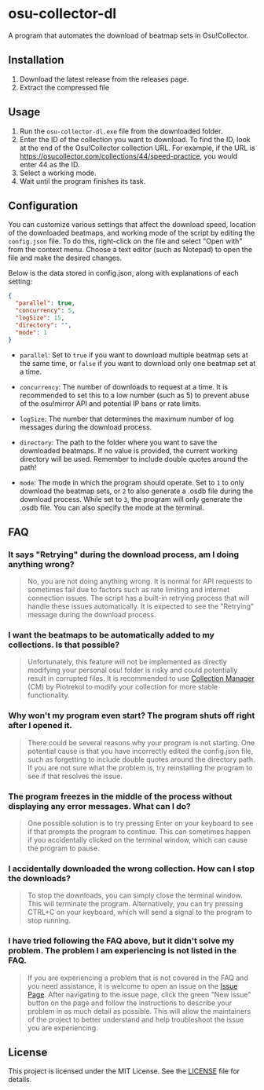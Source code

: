 # osu-collector-dl

A program that automates the download of beatmap sets in Osu!Collector.

## Installation

1. Download the latest release from the releases page.
2. Extract the compressed file

## Usage

1. Run the `osu-collector-dl.exe` file from the downloaded folder.
2. Enter the ID of the collection you want to download. To find the ID, look at the end of the Osu!Collector collection URL. For example, if the URL is https://osucollector.com/collections/44/speed-practice, you would enter 44 as the ID.
3. Select a working mode.
4. Wait until the program finishes its task.

## Configuration

You can customize various settings that affect the download speed, location of the downloaded beatmaps, and working mode of the script by editing the `config.json` file. To do this, right-click on the file and select "Open with" from the context menu. Choose a text editor (such as Notepad) to open the file and make the desired changes.

Below is the data stored in config.json, along with explanations of each setting:

```json
{
  "parallel": true,
  "concurrency": 5,
  "logSize": 15,
  "directory": "",
  "mode": 1
}
```

- `parallel`: Set to `true` if you want to download multiple beatmap sets at the same time, or `false` if you want to download only one beatmap set at a time.

- `concurrency`: The number of downloads to request at a time. It is recommended to set this to a low number (such as 5) to prevent abuse of the osu!mirror API and potential IP bans or rate limits.

- `logSize`: The number that determines the maximum number of log messages during the download process.

- `directory`: The path to the folder where you want to save the downloaded beatmaps. If no value is provided, the current working directory will be used. Remember to include double quotes around the path!

- `mode`: The mode in which the program should operate. Set to `1` to only download the beatmap sets, or `2` to also generate a .osdb file during the download process. While set to `3`, the program will only generate the .osdb file. You can also specify the mode at the terminal.

## FAQ

### It says "Retrying" during the download process, am I doing anything wrong?

> No, you are not doing anything wrong. It is normal for API requests to sometimes fail due to factors such as rate limiting and internet connection issues. The script has a built-in retrying process that will handle these issues automatically. It is expected to see the "Retrying" message during the download process.

### I want the beatmaps to be automatically added to my collections. Is that possible?

> Unfortunately, this feature will not be implemented as directly modifying your personal osu! folder is risky and could potentially result in corrupted files. It is recommended to use [Collection Manager](https://github.com/Piotrekol/CollectionManager) (CM) by Piotrekol to modify your collection for more stable functionality.

### Why won't my program even start? The program shuts off right after I opened it.

> There could be several reasons why your program is not starting. One potential cause is that you have incorrectly edited the config.json file, such as forgetting to include double quotes around the directory path. If you are not sure what the problem is, try reinstalling the program to see if that resolves the issue.

### The program freezes in the middle of the process without displaying any error messages. What can I do?

> One possible solution is to try pressing Enter on your keyboard to see if that prompts the program to continue. This can sometimes happen if you accidentally clicked on the terminal window, which can cause the program to pause.

### I accidentally downloaded the wrong collection. How can I stop the downloads?

> To stop the downloads, you can simply close the terminal window. This will terminate the program. Alternatively, you can try pressing CTRL+C on your keyboard, which will send a signal to the program to stop running.

### I have tried following the FAQ above, but it didn't solve my problem. The problem I am experiencing is not listed in the FAQ.

> If you are experiencing a problem that is not covered in the FAQ and you need assistance, it is welcome to open an issue on the [Issue Page](https://github.com/roogue/osu-collector-dl/issues). After navigating to the issue page, click the green "New issue" button on the page and follow the instructions to describe your problem in as much detail as possible. This will allow the maintainers of the project to better understand and help troubleshoot the issue you are experiencing.

## License

This project is licensed under the MIT License. See the [LICENSE](https://choosealicense.com/licenses/mit/) file for details.
